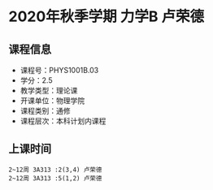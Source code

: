 # 2020年秋季学期 力学B 卢荣德






## 课程信息

- 课程号：PHYS1001B.03
- 学分：2.5
- 教学类型：理论课
- 开课单位：物理学院
- 课程类别：通修
- 课程层次：本科计划内课程

## 上课时间

```
2~12周 3A313 :2(3,4) 卢荣德
2~12周 3A313 :5(1,2) 卢荣德
```


